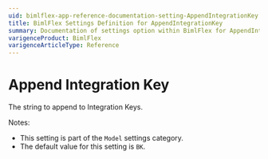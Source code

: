 ```yaml
---
uid: bimlflex-app-reference-documentation-setting-AppendIntegrationKey
title: BimlFlex Settings Definition for AppendIntegrationKey
summary: Documentation of settings option within BimlFlex for AppendIntegrationKey
varigenceProduct: BimlFlex
varigenceArticleType: Reference
---
```


# Append Integration Key

The string to append to Integration Keys.

Notes:

* This setting is part of the `Model` settings category.
* The default value for this setting is `BK`.
